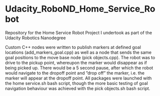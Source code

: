 # Udacity_RoboND_Home_Service_Robot
Repository for the Home Service Robot Project I undertook as part of the Udacity Robotics Nanodegree

Custom C++ nodes were written to publish markers at defined goal locations (add_markers_goal.cpp) as well as
a node that sends the same goal positions to the move base node (pick objects.cpp). The robot was to drive to the pickup point, whereupon the marker would disappear as if being picked up. There would be a 5 second pause, after which the robot would navigate to the dropoff point and ”drop off” the marker, i.e. the marker will appear at the dropoff point. All packages were launched with the home service.sh bash script, though the more basic testing of goal navigation behaviour was achieved with the pick objects.sh bash script.
